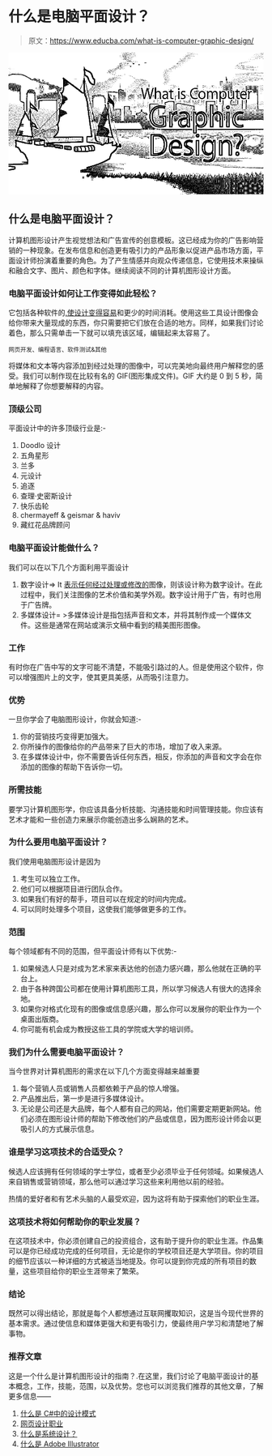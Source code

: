 # 什么是电脑平面设计？

> 原文：<https://www.educba.com/what-is-computer-graphic-design/>

![What is Computer Graphic Design](img/0a57868bbae633f41aff5a6b897a488c.png)



## 什么是电脑平面设计？

计算机图形设计产生视觉想法和广告宣传的创意模板。这已经成为你的广告影响营销的一种现象。在发布信息和创造更有吸引力的产品形象以促进产品市场方面，平面设计师扮演着重要的角色。为了产生情感并向观众传递信息，它使用技术来操纵和融合文字、图片、颜色和字体。继续阅读不同的计算机图形设计方面。

### 电脑平面设计如何让工作变得如此轻松？

它包括各种软件的[,使设计变得容易](https://www.educba.com/career-in-designing/)和更少的时间消耗。使用这些工具设计图像会给你带来大量现成的东西，你只需要把它们放在合适的地方。同样，如果我们讨论着色，那么只需单击一下就可以填充该区域，编辑起来太容易了。

<small>网页开发、编程语言、软件测试&其他</small>

将媒体和文本等内容添加到经过处理的图像中，可以完美地向最终用户解释您的感受。我们可以制作现在比较有名的 GIF(图形集成文件)。GIF 大约是 0 到 5 秒，简单地解释了你想要解释的内容。

### 顶级公司

平面设计中的许多顶级行业是:-

1.  Doodlo 设计
2.  五角星形
3.  兰多
4.  元设计
5.  追逐
6.  查理·史密斯设计
7.  快乐齿轮
8.  chermayeff & geismar & haviv
9.  藏红花品牌顾问

### 电脑平面设计能做什么？

我们可以在以下几个方面利用平面设计

1.  数字设计=> It [表示任何经过处理或修改的](https://www.educba.com/what-is-digital-design/)图像，则该设计称为数字设计。在此过程中，我们关注图像的艺术价值和美学外观。数字设计用于广告，有时也用于广告牌。
2.  多媒体设计= >多媒体设计是指包括声音和文本，并将其制作成一个媒体文件。这些是通常在网站或演示文稿中看到的精美图形图像。

### 工作

有时你在广告中写的文字可能不清楚，不能吸引路过的人。但是使用这个软件，你可以增强图片上的文字，使其更具美感，从而吸引注意力。

### 优势

一旦你学会了电脑图形设计，你就会知道:-

1.  你的营销技巧变得更加强大。
2.  你所操作的图像给你的产品带来了巨大的市场，增加了收入来源。
3.  在多媒体设计中，你不需要告诉任何东西，相反，你添加的声音和文字会在你添加的图像的帮助下告诉你一切。

### 所需技能

要学习计算机图形学，你应该具备分析技能、沟通技能和时间管理技能。你应该有艺术才能和一些创造力来展示你能创造出多么娴熟的艺术。

### 为什么要用电脑平面设计？

我们使用电脑图形设计是因为

1.  考生可以独立工作。
2.  他们可以根据项目进行团队合作。
3.  如果我们有好的帮手，项目可以在规定的时间内完成。
4.  可以同时处理多个项目，这使我们能够做更多的工作。

### 范围

每个领域都有不同的范围，但平面设计师有以下优势:-

1.  如果候选人只是对成为艺术家来表达他的创造力感兴趣，那么他就在正确的平台上。
2.  由于各种跨国公司都在使用计算机图形工具，所以学习候选人有很大的选择余地。
3.  如果你对格式化现有的图像或信息感兴趣，那么你可以发展你的职业作为一个桌面出版商。
4.  你可能有机会成为教授这些工具的学院或大学的培训师。

### 我们为什么需要电脑平面设计？

当今世界对计算机图形的需求在以下几个方面变得越来越重要

1.  每个营销人员或销售人员都依赖于产品的惊人增强。
2.  产品推出后，第一步是进行多媒体设计。
3.  无论是公司还是大品牌，每个人都有自己的网站，他们需要定期更新网站。他们必须在图形设计师的帮助下修改他们的产品或信息，因为图形设计师会以更吸引人的方式展示信息。

### 谁是学习这项技术的合适受众？

候选人应该拥有任何领域的学士学位，或者至少必须毕业于任何领域。如果候选人来自销售或营销领域，那么他可以通过学习这些来利用他以前的经验。

热情的爱好者和有艺术头脑的人最受欢迎，因为这将有助于探索他们的职业生涯。

### 这项技术将如何帮助你的职业发展？

在这项技术中，你必须创建自己的投资组合，这有助于提升你的职业生涯。作品集可以是你已经成功完成的任何项目，无论是你的学校项目还是大学项目。你的项目的细节应该以一种详细的方式被适当地提及。你可以提到你完成的所有项目的数量，这些项目给你的职业生涯带来了繁荣。

### 结论

既然可以得出结论，那就是每个人都想通过互联网攫取知识，这是当今现代世界的基本需求。通过使信息和媒体更强大和更有吸引力，使最终用户学习和清楚地了解事物。

### 推荐文章

这是一个什么是计算机图形设计的指南？.在这里，我们讨论了电脑平面设计的基本概念，工作，技能，范围，以及优势。您也可以浏览我们推荐的其他文章，了解更多信息——

1.  [什么是 C#中的设计模式](https://www.educba.com/What-is-Design-Pattern-in-C-sharp/)
2.  [网页设计职业](https://www.educba.com/career-in-web-designing/)
3.  [什么是系统设计？](https://www.educba.com/what-is-system-design/)
4.  [什么是 Adobe Illustrator](https://www.educba.com/What-is-Adobe-Illustrator/)





